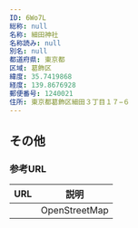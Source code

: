 ```yaml
---
ID: 6Wo7L
総称: null
名称: 細田神社
名称読み: null
別名: null
都道府県: 東京都
区域: 葛飾区
緯度: 35.7419868
経度: 139.8676928
郵便番号: 1240021
住所: 東京都葛飾区細田３丁目１７−６
---
```


## その他

### 参考URL

| URL | 説明          |
| --- | ------------- |
|     | OpenStreetMap |
